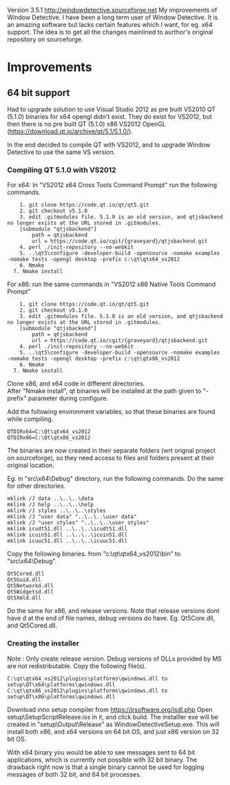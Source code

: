 Version 3.5.1         http://windowdetective.sourceforge.net
My improvements of Window Detective.
I have been a long term user of Window Detective.
It is an amazing software but lacks certain features which I want, for eg. x64 support.
The idea is to get all the changes mainlined to aurthor's original repository on sourceforge.

# Improvements
## 64 bit support
Had to upgrade solution to use Visual Studio 2012 as pre built VS2010 QT (5.1.0) binaries for x64 opengl didn't exist.
They do exist for VS2012, but then there is no pre built QT (5.1.0) x86 VS2012 OpenGL (https://download.qt.io/archive/qt/5.1/5.1.0/).

In the end decided to compile QT with VS2012, and to upgrade Window Detective to use the same VS version.

### Compiling QT 5.1.0 with VS2012
For x64: In "VS2012 x64 Cross Tools Command Prompt" run the following commands.
```
	1. git clone https://code.qt.io/qt/qt5.git
	2. git checkout v5.1.0
	3. edit .gitmodules file. 5.1.0 is an old version, and qtjsbackend no longer exists at the URL stored in .gitmodules. 
    [submodule "qtjsbackend"]
		path = qtjsbackend
		url = https://code.qt.io/cgit/{graveyard}/qtjsbackend.git
	4. perl ./init-repository --no-webkit
	5. ..\qt5\configure -developer-build -opensource -nomake examples -nomake tests -opengl desktop -prefix c:\qt\qtx64_vs2012
	6. Nmake
  7. Nmake install
```
For x86: run the same commands in "VS2012 x86 Native Tools Command Prompt"
```
	1. git clone https://code.qt.io/qt/qt5.git
	2. git checkout v5.1.0
	3. edit .gitmodules file. 5.1.0 is an old version, and qtjsbackend no longer exists at the URL stored in .gitmodules.
    [submodule "qtjsbackend"]
		path = qtjsbackend
		url = https://code.qt.io/cgit/{graveyard}/qtjsbackend.git
	4. perl ./init-repository --no-webkit
	5. ..\qt5\configure -developer-build -opensource -nomake examples -nomake tests -opengl desktop -prefix c:\qt\qtx86_vs2012
	6. Nmake
  7. Nmake install
```

Clone x86, and x64 code in different directories.<br />
After "Nmake install", qt binaries will be installed at the path given to "-prefix" parameter during configure.

Add the following environment variables, so that these binaries are found while compiling.
```
QTDIRx64=C:\Qt\qtx64_vs2012
QTDIRx86=C:\Qt\qtx86_vs2012
```

The binaries are now created in their separate folders (wrt orignal project on sourceforge), so they need access to files and folders present at their original location.

Eg. in "src\x64\Debug" directory, run the following commands. Do the same for other directories.
```
mklink /J data ..\..\..\data
mklink /J help ..\..\..\help
mklink /J styles ..\..\..\styles
mklink /J "user data" "..\..\..\user data"
mklink /J "user styles" "..\..\..\user styles"
mklink icudt51.dll ..\..\..\icudt51.dll
mklink icuin51.dll ..\..\..\icuin51.dll
mklink icuuc51.dll ..\..\..\icuuc51.dll
```

Copy the following binaries. from "c:\qt\qtx64_vs2012\bin" to "src\x64\Debug".
```
Qt5Cored.dll
Qt5Guid.dll
Qt5Networkd.dll
Qt5Widgetsd.dll
Qt5Xmld.dll
```

Do the same for x86, and release versions. Note that release versions dont have d at the end of file names, debug versions do have. Eg. Qt5Core.dll, and Qt5Cored.dll.

### Creating the installer
Note : Only create release version. Debug versions of DLLs provided by MS are not redistributable.
Copy the following file(s).
```
C:\qt\qtx64_vs2012\plugins\platforms\qwindows.dll to setup\QT\x64\platforms\qwindows.dll
C:\qt\qtx86_vs2012\plugins\platforms\qwindows.dll to setup\QT\x86\platforms\qwindows.dll
```

Download inno setup compiler from https://jrsoftware.org/isdl.php
Open setup\SetupScriptRelease.iss in it, and click build.
The installler exe will be created in "setup\Output\Release" as WindowDetectiveSetup.exe.
This will install both x86, and x64 versions on 64 bit OS, and just x86 version on 32 bit OS.

With x64 binary you would be able to see messages sent to 64 bit applications, which is currently not possible with 32 bit binary.
The drawback right now is that a single binary cannot be used for logging messages of both 32 bit, and 64 bit processes.

